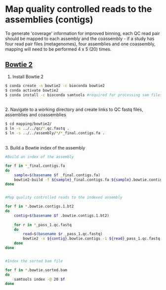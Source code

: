 # Map quality controlled reads to the assemblies (contigs)

To generate 'coverage' information for improved binning, each QC read pair should be mapped to each assembly and the coassembly - if a study has four read pair files (metagenomes), four assemblies and one coassembly, mapping will need to be performed 4 x 5 (20) times.

## [Bowtie 2](https://www.ncbi.nlm.nih.gov/pmc/articles/PMC3322381/)

1. Install Bowtie 2

```bash
$ conda create -n bowtie2 -c bioconda bowtie2
$ conda activate bowtie2
$ conda install -c bioconda samtools #required for processing sam files
```

\
2. Navigate to a working directory and create links to QC fastq files, assemblies and coassemblies

```bash
$ cd mapping/bowtie2/
$ ln -s ../../qc/*.qc.fastq .
$ ln -s ../../assembly/*/*_final.contigs.fa .
```

\
3. Build a Bowtie index of the assembly

```bash
#Build an index of the assembly

for f in *_final.contigs.fa
do
	sample=$(basename $f _final.contigs.fa)
	bowtie2-build -f ${sample}_final.contigs.fa ${sample}.bowtie.contigs --threads 20
done


#Map quality controlled reads to the indexed assembly

for f in *.bowtie.contigs.1.bt2
do
	contig=$(basename $f .bowtie.contigs.1.bt2)
	
	for r in *_pass_1.qc.fastq
	do
		read=$(basename $r _pass_1.qc.fastq)
		bowtie2 -x ${contig}.bowtie.contigs -1 ${read}_pass_1.qc.fastq -2 ${read}_pass_2.qc.fastq --threads 20 -q --sensitive-local | samtools view -bS --threads 20 | samtools sort --threads 20 -o ${read}_${contig}assembly.bowtie.sorted.bam
	done
done


#Index the sorted bam file

for f in *.bowtie.sorted.bam
do
	samtools index -@ 20 $f
done
```

